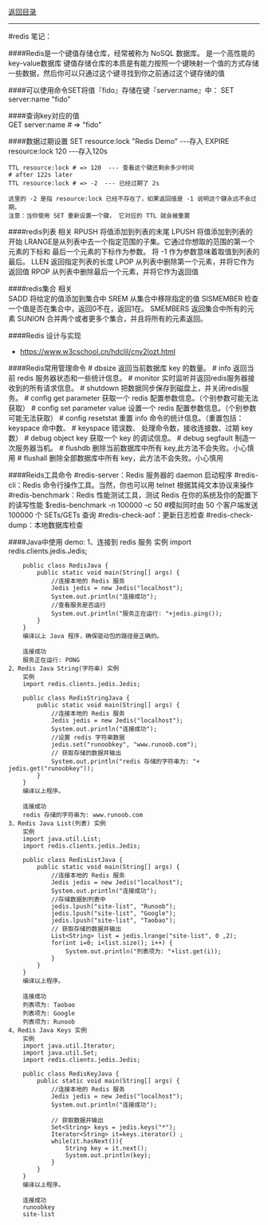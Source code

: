 <p>
    <a href="#" onclick="refreshContent('redis')">返回目录</a>
</p>

---
#redis 笔记：

####Redis是一个键值存储仓库，经常被称为 NoSQL 数据库。
	是一个高性能的key-value数据库
	键值存储仓库的本质是有能力按照一个键映射一个值的方式存储一些数据，然后你可以只通过这个键寻找到你之前通过这个键存储的值
	
####可以使用命令SET将值『fido』存储在键『server:name』中：
	SET server:name "fido"

####查询key对应的值	
	GET server:name # => "fido"
	
####数据过期设置
	SET resource:lock "Redis Demo"  ---存入
	EXPIRE resource:lock 120 ---存入120s

	TTL resource:lock # => 120  --- 查看这个键还剩余多少时间
	# after 122s later
	TTL resource:lock # => -2  --- 已经过期了 2s
	
	这里的 -2 是指 resource:lock 已经不存在了，如果返回值是 -1 说明这个键永远不会过 期。
	注意：当你使用 SET 重新设置一个键， 它对应的 TTL 就会被重置

####redis列表 相关
	RPUSH 将值添加到列表的末尾
	LPUSH 将值添加到列表的开始
	LRANGE是从列表中去一个指定范围的子集。它通过你想取的范围的第一个元素的下标和 最后一个元素的下标作为参数。
			将 -1 作为参数意味着取值到列表的最后。
	LLEN 返回指定列表的长度
	LPOP 从列表中删除第一个元素，并将它作为返回值
	RPOP 从列表中删除最后一个元素，并将它作为返回值
	
####redis集合 相关	
	SADD 将给定的值添加到集合中
	SREM 从集合中移除指定的值
	SISMEMBER 检查一个值是否在集合中，返回0不在，返回1在。
	SMEMBERS 返回集合中所有的元素
	SUNION 合并两个或者更多个集合，并且将所有的元素返回。

####Redis 设计与实现 
- <a href="https://www.w3cschool.cn/hdclil/cnv2lozt.html#" target="_blank">https://www.w3cschool.cn/hdclil/cnv2lozt.html </a>


####Redis常用管理命令
    # dbsize 返回当前数据库 key 的数量。
    # info 返回当前 redis 服务器状态和一些统计信息。
    # monitor 实时监听并返回redis服务器接收到的所有请求信息。
    # shutdown 把数据同步保存到磁盘上，并关闭redis服务。
    # config get parameter 获取一个 redis 配置参数信息。（个别参数可能无法获取）
    # config set parameter value 设置一个 redis 配置参数信息。（个别参数可能无法获取）
    # config resetstat 重置 info 命令的统计信息。（重置包括：keyspace 命中数、
    # keyspace 错误数、 处理命令数，接收连接数、过期 key 数）
    # debug object key 获取一个 key 的调试信息。
    # debug segfault 制造一次服务器当机。
    # flushdb 删除当前数据库中所有 key,此方法不会失败。小心慎用
    # flushall 删除全部数据库中所有 key，此方法不会失败。小心慎用

####Reids工具命令
    #redis-server：Redis 服务器的 daemon 启动程序
    #redis-cli：Redis 命令行操作工具。当然，你也可以用 telnet 根据其纯文本协议来操作
    #redis-benchmark：Redis 性能测试工具，测试 Redis 在你的系统及你的配置下的读写性能
    $redis-benchmark -n 100000 –c 50
    #模拟同时由 50 个客户端发送 100000 个 SETs/GETs 查询
    #redis-check-aof：更新日志检查
    #redis-check-dump：本地数据库检查



####Java中使用 demo:
    1、连接到 redis 服务
        实例
        import redis.clients.jedis.Jedis;
         
        public class RedisJava {
            public static void main(String[] args) {
                //连接本地的 Redis 服务
                Jedis jedis = new Jedis("localhost");
                System.out.println("连接成功");
                //查看服务是否运行
                System.out.println("服务正在运行: "+jedis.ping());
            }
        }
        编译以上 Java 程序，确保驱动包的路径是正确的。

        连接成功
        服务正在运行: PONG
    2、Redis Java String(字符串) 实例
        实例
        import redis.clients.jedis.Jedis;
         
        public class RedisStringJava {
            public static void main(String[] args) {
                //连接本地的 Redis 服务
                Jedis jedis = new Jedis("localhost");
                System.out.println("连接成功");
                //设置 redis 字符串数据
                jedis.set("runoobkey", "www.runoob.com");
                // 获取存储的数据并输出
                System.out.println("redis 存储的字符串为: "+ jedis.get("runoobkey"));
            }
        }
        编译以上程序。

        连接成功
        redis 存储的字符串为: www.runoob.com
    3、Redis Java List(列表) 实例
        实例
        import java.util.List;
        import redis.clients.jedis.Jedis;
         
        public class RedisListJava {
            public static void main(String[] args) {
                //连接本地的 Redis 服务
                Jedis jedis = new Jedis("localhost");
                System.out.println("连接成功");
                //存储数据到列表中
                jedis.lpush("site-list", "Runoob");
                jedis.lpush("site-list", "Google");
                jedis.lpush("site-list", "Taobao");
                // 获取存储的数据并输出
                List<String> list = jedis.lrange("site-list", 0 ,2);
                for(int i=0; i<list.size(); i++) {
                    System.out.println("列表项为: "+list.get(i));
                }
            }
        }
        编译以上程序。

        连接成功
        列表项为: Taobao
        列表项为: Google
        列表项为: Runoob
    4、Redis Java Keys 实例
        实例
        import java.util.Iterator;
        import java.util.Set;
        import redis.clients.jedis.Jedis;
         
        public class RedisKeyJava {
            public static void main(String[] args) {
                //连接本地的 Redis 服务
                Jedis jedis = new Jedis("localhost");
                System.out.println("连接成功");
         
                // 获取数据并输出
                Set<String> keys = jedis.keys("*"); 
                Iterator<String> it=keys.iterator() ;   
                while(it.hasNext()){   
                    String key = it.next();   
                    System.out.println(key);   
                }
            }
        }
        编译以上程序。

        连接成功
        runoobkey
        site-list
